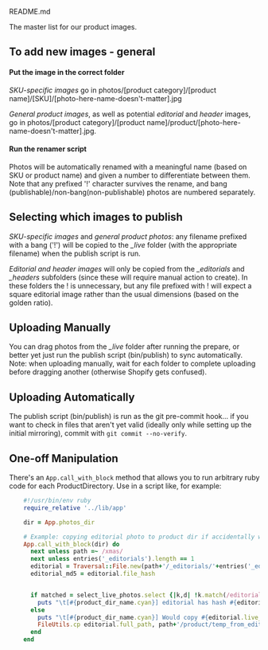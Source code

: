 README.md

The master list for our product images.

## To add new images - general

#### Put the image in the correct folder

*SKU-specific images* go in photos/[product category]/[product name]/[SKU]/[photo-here-name-doesn't-matter].jpg

*General product images*, as well as potential *editorial* and *header* images, go in photos/[product category]/[product name]/product/[photo-here-name-doesn't-matter].jpg.

#### Run the renamer script

Photos will be automatically renamed with a meaningful name (based on SKU or product name) and given a number to differentiate between them. Note that any prefixed '!' character survives the rename, and bang (publishable)/non-bang(non-publishable) photos are numbered separately.

## Selecting which images to publish

*SKU-specific images* and *general product photos*: any filename prefixed with a bang ('!') will be copied to the *_live* folder (with the appropriate filename) when the publish script is run.

*Editorial and header images* will only be copied from the *_editorials* and *_headers* subfolders (since these will require manual action to create). In these folders the ! is unnecessary, but any file prefixed with ! will expect a square editorial image rather than the usual dimensions (based on the golden ratio).

## Uploading Manually

You can drag photos from the *_live* folder after running the prepare, or better yet just run the publish script (bin/publish) to sync automatically. Note: when uploading manually, wait for each folder to complete uploading before dragging another (otherwise Shopify gets confused).

## Uploading Automatically

The publish script (bin/publish) is run as the git pre-commit hook... if you want to check in files that aren't yet valid (ideally only while setting up the initial mirroring), commit with `git commit --no-verify`.

## One-off Manipulation

There's an `App.call_with_block` method that allows you to run arbitrary ruby code for each ProductDirectory. Use in a script like, for example:

```ruby
    #!/usr/bin/env ruby
    require_relative '../lib/app'

    dir = App.photos_dir

    # Example: copying editorial photo to product dir if accidentally was moved over rather than copied
    App.call_with_block(dir) do
      next unless path =~ /xmas/
      next unless entries('_editorials').length == 1
      editorial = Traversal::File.new(path+'/_editorials/'+entries('_editorials')[0], 1)
      editorial_md5 = editorial.file_hash


      if matched = select_live_photos.select {|k,d| !k.match(/editorial/) }.detect {|key, data| data['source_md5'] == editorial_md5 }
        puts "\t[#{product_dir_name.cyan}] editorial has hash #{editorial_md5}, which matches photo #{matched[0]}".light_black
      else
        puts "\t[#{product_dir_name.cyan}] Would copy #{editorial.live_name} to products dir"
        FileUtils.cp editorial.full_path, path+'/product/temp_from_editorial.jpg'
      end
    end
```